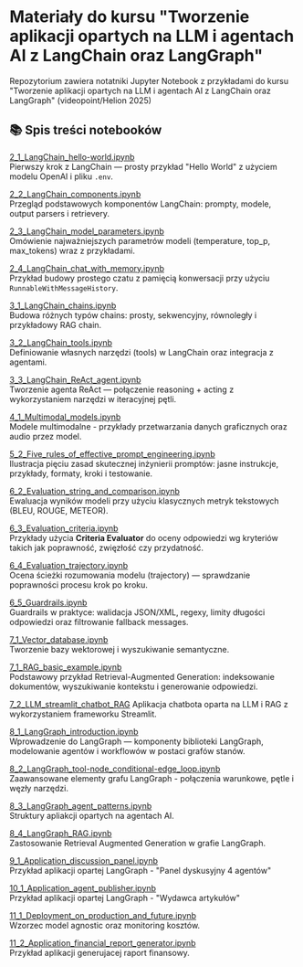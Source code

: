 # Materiały do kursu "Tworzenie aplikacji opartych na LLM i agentach AI z LangChain oraz LangGraph"

Repozytorium zawiera notatniki Jupyter Notebook z przykładami do kursu "Tworzenie aplikacji opartych na LLM i agentach AI z LangChain oraz LangGraph" (videopoint/Helion 2025)

## 📚 Spis treści notebooków

[2_1_LangChain_hello-world.ipynb](2_1_LangChain_hello_world.ipynb)  
Pierwszy krok z LangChain — prosty przykład "Hello World" z użyciem modelu OpenAI i pliku `.env`.

[2_2_LangChain_components.ipynb](2_2_LangChain_core_components.ipynb)  
Przegląd podstawowych komponentów LangChain: prompty, modele, output parsers i retrievery.

[2_3_LangChain_model_parameters.ipynb](2_3_LangChain_model_parameters.ipynb)  
Omówienie najważniejszych parametrów modeli (temperature, top_p, max_tokens) wraz z przykładami.

[2_4_LangChain_chat_with_memory.ipynb](2_4_LangChain_chat_with_memory.ipynb)  
Przykład budowy prostego czatu z pamięcią konwersacji przy użyciu `RunnableWithMessageHistory`.

[3_1_LangChain_chains.ipynb](3_1_LangChain_chains.ipynb)  
Budowa różnych typów chains: prosty, sekwencyjny, równoległy i przykładowy RAG chain.

[3_2_LangChain_tools.ipynb](3_2_LangChain_tools.ipynb)  
Definiowanie własnych narzędzi (tools) w LangChain oraz integracja z agentami.

[3_3_LangChain_ReAct_agent.ipynb](3_3_LangChain_ReAct_agent.ipynb)  
Tworzenie agenta ReAct — połączenie reasoning + acting z wykorzystaniem narzędzi w iteracyjnej pętli.

[4_1_Multimodal_models.ipynb](4_1_Multimodal_models.ipynb)  
Modele multimodalne - przykłady przetwarzania danych graficznych oraz audio przez model.

[5_2_Five_rules_of_effective_prompt_engineering.ipynb](5_2_Five_rules_of_effective_prompt_engineering.ipynb)  
Ilustracja pięciu zasad skutecznej inżynierii promptów: jasne instrukcje, przykłady, formaty, kroki i testowanie.

[6_2_Evaluation_string_and_comparison.ipynb](6_2_Evaluation_string_and_comparison.ipynb)  
Ewaluacja wyników modeli przy użyciu klasycznych metryk tekstowych (BLEU, ROUGE, METEOR).

[6_3_Evaluation_criteria.ipynb](6_3_Evaluation_criteria.ipynb)  
Przykłady użycia **Criteria Evaluator** do oceny odpowiedzi wg kryteriów takich jak poprawność, zwięzłość czy przydatność.

[6_4_Evaluation_trajectory.ipynb](6_4_Evaluation_trajectory.ipynb)  
Ocena ścieżki rozumowania modelu (trajectory) — sprawdzanie poprawności procesu krok po kroku.

[6_5_Guardrails.ipynb](6_5_Guardrails.ipynb)  
Guardrails w praktyce: walidacja JSON/XML, regexy, limity długości odpowiedzi oraz filtrowanie fallback messages.

[7_1_Vector_database.ipynb](7_1_vector_database.ipynb)   
Tworzenie bazy wektorowej i wyszukiwanie semantyczne.

[7_1_RAG_basic_example.ipynb](7_1_RAG_basic_example.ipynb)  
Podstawowy przykład Retrieval-Augmented Generation: indeksowanie dokumentów, wyszukiwanie kontekstu i generowanie odpowiedzi.

[7_2_LLM_streamlit_chatbot_RAG](7_2_LLM_streamlit_chatbot_RAG)
Aplikacja chatbota oparta na LLM i RAG z wykorzystaniem frameworku Streamlit.

[8_1_LangGraph_introduction.ipynb](8_1_LangGraph_introduction.ipynb)  
Wprowadzenie do LangGraph — komponenty biblioteki LangGraph, modelowanie agentów i workflowów w postaci grafów stanów.

[8_2_LangGraph_tool-node_conditional-edge_loop.ipynb](8_2_LangGraph_tool_node_conditional_edge_loop.ipynb)  
Zaawansowane elementy grafu LangGraph - połączenia warunkowe, pętle i węzły narzędzi.

[8_3_LangGraph_agent_patterns.ipynb](8_3_LangGraph_agent_patterns.ipynb)  
Struktury apliakcji opartych na agentach AI.

[8_4_LangGraph_RAG.ipynb](8_4_LangGraph_RAG.ipynb)  
Zastosowanie Retrieval Augmented Generation w grafie LangGraph.

[9_1_Application_discussion_panel.ipynb](9_1_Application_discussion_panel.ipynb)  
Przykład aplikacji opartej LangGraph - "Panel dyskusyjny 4 agentów"

[10_1_Application_agent_publisher.ipynb](10_1_Application_agent_publisher.ipynb)  
Przykład aplikacji opartej LangGraph - "Wydawca artykułów"

[11_1_Deployment_on_production_and_future.ipynb](11_1_Deployment_on_production_and_future.ipynb)  
Wzorzec model agnostic oraz monitoring kosztów.

[11_2_Application_financial_report_generator.ipynb](11_2_Application_financial_report_generator.ipynb)  
Przykład aplikacji generujacej raport finansowy.
